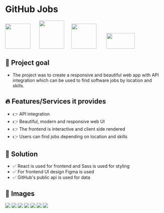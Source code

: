 # GitHub Jobs

<img height="80" width="80" src="https://cdn.worldvectorlogo.com/logos/react.svg">&nbsp;&nbsp;&nbsp;&nbsp;&nbsp;&nbsp;  <img height="90" width="80" src="https://cdn.worldvectorlogo.com/logos/sass-1.svg"> &nbsp;&nbsp;&nbsp;&nbsp; <img height="80" width="80" src="https://cdn.worldvectorlogo.com/logos/javascript.svg"> &nbsp;&nbsp;&nbsp;&nbsp;&nbsp;&nbsp;  <img height="50" width="90" src="https://cdn.worldvectorlogo.com/logos/npm.svg"> 

## 🎯 Project goal
- The project was to create a responsive and beautiful web app with API integration which can be used to find software jobs by location and skills.

## 🔥 Features/Services it provides
- 👉 API integration
- 👉 Beautiful, modern and responsive web UI
- 👉 The frontend is interactive and client side rendered
- 👉 Users can find jobs depending on location and skills

## 🍕 Solution
- ✅  React is used for frontend and Sass is used for styling
- ✅  For frontend UI design Figma is used
- ✅  GitHub's public api is used for data

## 🎥 Images

![](./docs/images/img1.png)
![](./docs/images/img2.png)
![](./docs/images/img3.png)
![](./docs/images/img4.png)
![](./docs/images/img5.png)
![](./docs/images/img6.png)
![](./docs/images/img7.png)
